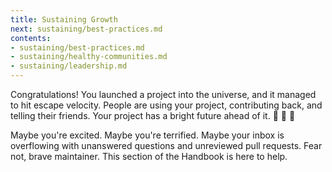 ```yaml
---
title: Sustaining Growth
next: sustaining/best-practices.md
contents:
- sustaining/best-practices.md
- sustaining/healthy-communities.md
- sustaining/leadership.md
---
```


Congratulations! You launched a project into the universe, and it managed to hit escape velocity. People are using your project, contributing back, and telling their friends. Your project has a bright future ahead of it. 👏 🚀 🌠

Maybe you're excited. Maybe you're terrified. Maybe your inbox is overflowing with unanswered questions and unreviewed pull requests. Fear not, brave maintainer. This section of the Handbook is here to help.
